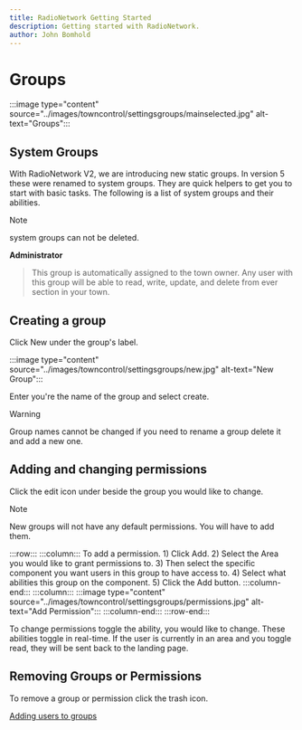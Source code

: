 ```yaml
---
title: RadioNetwork Getting Started
description: Getting started with RadioNetwork.
author: John Bomhold
---
```

# Groups

:::image type="content" source="../images/towncontrol/settingsgroups/mainselected.jpg" alt-text="Groups":::

## System Groups
With RadioNetwork V2, we are introducing new static groups. In version 5 these were renamed to system groups. They are quick helpers to get you to start with basic tasks. The following is a list of system groups and their abilities.
>[!NOTE]
>system groups can not be deleted.

**Administrator**
> This group is automatically assigned to the town owner. Any user with this group will be able to read, write, update, and delete from ever section in your town.

## Creating a group

Click New under the group's label.

:::image type="content" source="../images/towncontrol/settingsgroups/new.jpg" alt-text="New Group":::

Enter you're the name of the group and select create.

>[!WARNING]
>Group names cannot be changed if you need to rename a group delete it and add a new one.

## Adding and changing permissions

Click the edit icon under beside the group you would like to change.

>[!NOTE]
>New groups will not have any default permissions. You will have to add them.

:::row:::
    :::column:::
        To add a permission.
        1) Click Add. 
        2) Select the Area you would like to grant permissions to.
        3) Then select the specific component you want users in this group to have access to.
        4) Select what abilities this group on the component.
        5) Click the Add button.
    :::column-end:::
    :::column:::
        :::image type="content" source="../images/towncontrol/settingsgroups/permissions.jpg" alt-text="Add Permission":::
    :::column-end:::
:::row-end:::

To change permissions toggle the ability, you would like to change. These abilities toggle in real-time. If the user is currently in an area and you toggle read, they will be sent back to the landing page.

## Removing Groups or Permissions
To remove a group or permission click the trash icon.

[Adding users to groups](users.md)